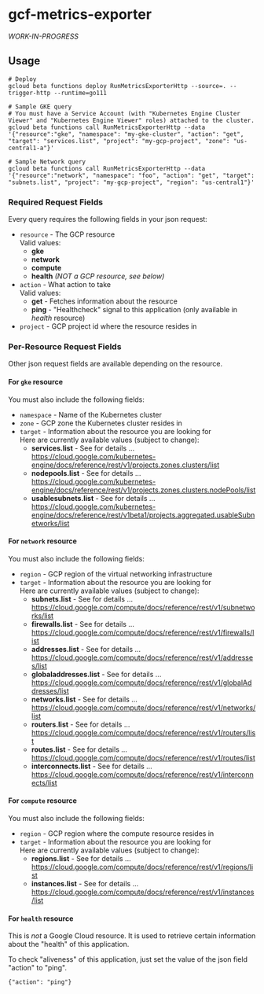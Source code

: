 # gcf-metrics-exporter

*WORK-IN-PROGRESS*

## Usage

```
# Deploy
gcloud beta functions deploy RunMetricsExporterHttp --source=. --trigger-http --runtime=go111

# Sample GKE query
# You must have a Service Account (with "Kubernetes Engine Cluster Viewer" and "Kubernetes Engine Viewer" roles) attached to the cluster.
gcloud beta functions call RunMetricsExporterHttp --data '{"resource":"gke", "namespace": "my-gke-cluster", "action": "get", "target": "services.list", "project": "my-gcp-project", "zone": "us-central1-a"}'

# Sample Network query
gcloud beta functions call RunMetricsExporterHttp --data '{"resource":"network", "namespace": "foo", "action": "get", "target": "subnets.list", "project": "my-gcp-project", "region": "us-central1"}'
```

### Required Request Fields

Every query requires the following fields in your json request:
* `resource` - The GCP resource<br>
Valid values:
  * **gke**
  * **network**
  * **compute**
  * **health** _(NOT a GCP resource, see below)_
* `action` - What action to take<br>
Valid values:
  * **get** - Fetches information about the resource
  * **ping** - "Healthcheck" signal to this application (only available in _health_ resource)
* `project` - GCP project id where the resource resides in

### Per-Resource Request Fields

Other json request fields are available depending on the resource.

#### For `gke` resource

You must also include the following fields:
* `namespace` - Name of the Kubernetes cluster
* `zone` - GCP zone the Kubernetes cluster resides in
* `target` - Information about the resource you are looking for<br>
Here are currently available values (subject to change):
  * **services.list** - See for details ... https://cloud.google.com/kubernetes-engine/docs/reference/rest/v1/projects.zones.clusters/list
  * **nodepools.list** - See for details ... https://cloud.google.com/kubernetes-engine/docs/reference/rest/v1/projects.zones.clusters.nodePools/list
  * **usablesubnets.list** - See for details ... https://cloud.google.com/kubernetes-engine/docs/reference/rest/v1beta1/projects.aggregated.usableSubnetworks/list

#### For `network` resource

You must also include the following fields:
* `region` - GCP region of the virtual networking infrastructure
* `target` - Information about the resource you are looking for<br>
Here are currently available values (subject to change):
  * **subnets.list** - See for details ... https://cloud.google.com/compute/docs/reference/rest/v1/subnetworks/list
  * **firewalls.list** - See for details ... https://cloud.google.com/compute/docs/reference/rest/v1/firewalls/list
  * **addresses.list** - See for details ... https://cloud.google.com/compute/docs/reference/rest/v1/addresses/list
  * **globaladdresses.list** - See for details ... https://cloud.google.com/compute/docs/reference/rest/v1/globalAddresses/list
  * **networks.list** - See for details ... https://cloud.google.com/compute/docs/reference/rest/v1/networks/list
  * **routers.list** - See for details ... https://cloud.google.com/compute/docs/reference/rest/v1/routers/list
  * **routes.list** - See for details ... https://cloud.google.com/compute/docs/reference/rest/v1/routes/list
  * **interconnects.list** - See for details ... https://cloud.google.com/compute/docs/reference/rest/v1/interconnects/list

#### For `compute` resource

You must also include the following fields:
* `region` - GCP region where the compute resource resides in
* `target` - Information about the resource you are looking for<br>
Here are currently available values (subject to change):
  * **regions.list** - See for details ... https://cloud.google.com/compute/docs/reference/rest/v1/regions/list
  * **instances.list** - See for details ... https://cloud.google.com/compute/docs/reference/rest/v1/instances/list

#### For `health` resource

This is _not_ a Google Cloud resource. It is used to retrieve certain information about the "health" of this application.

To check "aliveness" of this application, just set the value of the json field "action" to "ping".
```
{"action": "ping"}
```
